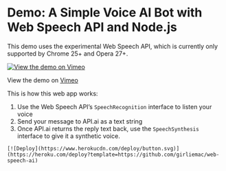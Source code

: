 # Demo: A Simple Voice AI Bot with Web Speech API and Node.js

This demo uses the experimental Web Speech API, which is currently only supported by Chrome 25+ and Opera 27+.

[![View the demo on Vimeo](https://i.vimeocdn.com/video/633160262_480x297.jpg)](https://vimeo.com/215612852)

View the demo on [Vimeo](https://vimeo.com/215612852/)



This is how this web app works:

1. Use the Web Speech API’s `SpeechRecognition` interface to listen your voice 
2. Send your message to API.ai as a text string
3. Once API.ai returns the reply text back, use the `SpeechSynthesis` interface to give it a synthetic voice.



```
[![Deploy](https://www.herokucdn.com/deploy/button.svg)](https://heroku.com/deploy?template=https://github.com/girliemac/web-speech-ai)
```

